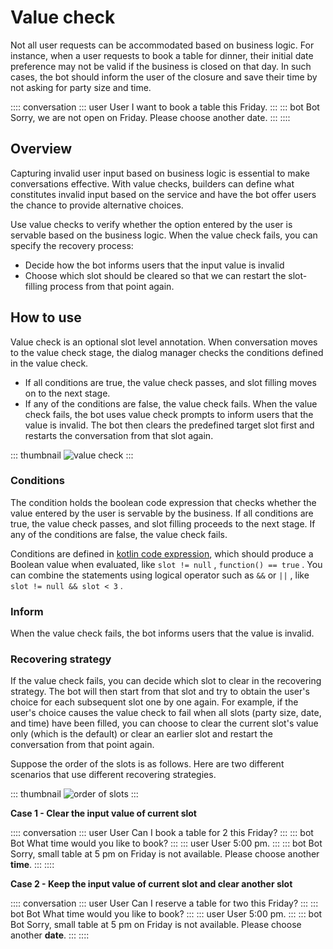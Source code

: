 # Value check
Not all user requests can be accommodated based on business logic. For instance, when a user requests to book a table for dinner, their initial date preference may not be valid if the business is closed on that day. In such cases, the bot should inform the user of the closure and save their time by not asking for party size and time.

:::: conversation
::: user User
I want to book a table this Friday.
:::
::: bot Bot
Sorry, we are not open on Friday. Please choose another date.
:::
::::

## Overview
Capturing invalid user input based on business logic is essential to make conversations effective. With value checks, builders can define what constitutes invalid input based on the service and have the bot offer users the chance to provide alternative choices.

Use value checks to verify whether the option entered by the user is servable based on the business logic. When the value check fails, you can specify the recovery process:
- Decide how the bot informs users that the input value is invalid 
- Choose which slot should be cleared so that we can restart the slot-filling process from that point again.

## How to use
Value check is an optional slot level annotation. When conversation moves to the value check stage, the dialog manager checks the conditions defined in the value check.
- If all conditions are true, the value check passes, and slot filling moves on to the next stage.
- If any of the conditions are false, the value check fails. When the value check fails, the bot uses value check prompts to inform users that the value is invalid. The bot then clears the predefined target slot first and restarts the conversation from that slot again.

::: thumbnail
![value check](/images/annotation/valuecheck/value-check.png)
::: 

### Conditions
The condition holds the boolean code expression that checks whether the value entered by the user is servable by the business. If all conditions are true, the value check passes, and slot filling proceeds to the next stage. If any of the conditions are false, the value check fails.

Conditions are defined in [kotlin code expression](./kotlinexpression.html), which should produce a Boolean value when evaluated, like `slot != null` , `function() == true` . You can combine the statements using logical operator such as `&&` or `||` , like `slot != null && slot < 3` .

### Inform
When the value check fails, the bot informs users that the value is invalid.

### Recovering strategy
If the value check fails, you can decide which slot to clear in the recovering strategy. The bot will then start from that slot and try to obtain the user's choice for each subsequent slot one by one again. For example, if the user's choice causes the value check to fail when all slots (party size, date, and time) have been filled, you can choose to clear the current slot's value only (which is the default) or clear an earlier slot and restart the conversation from that point again.

Suppose the order of the slots is as follows. Here are two different scenarios that use different recovering strategies.

::: thumbnail
![order of slots](/images/annotation/valuecheck/slots-order.png)
:::

**Case 1 - Clear the input value of current slot** <Badge text="Default" vertical="middle"/>

:::: conversation
::: user User
Can I book a table for 2 this Friday?
:::
::: bot Bot
What time would you like to book?
:::
::: user User
5:00 pm.
:::
::: bot Bot
Sorry, small table at 5 pm on Friday is not available. Please choose another **time**.
:::
::::

**Case 2 - Keep the input value of current slot and clear another slot**

:::: conversation
::: user User
Can I reserve a table for two this Friday?
:::
::: bot Bot
What time would you like to book?
:::
::: user User
5:00 pm.
:::
::: bot Bot
Sorry, small table at 5 pm on Friday is not available. Please choose another **date**.
:::
::::

